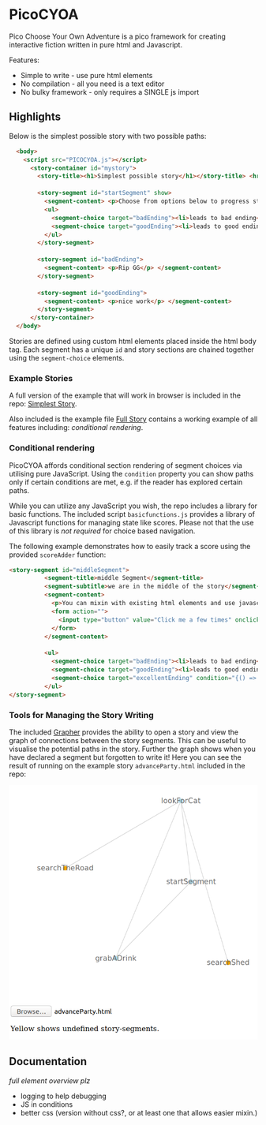 # PicoCYOA

Pico Choose Your Own Adventure is a pico framework for creating interactive fiction written in pure html and Javascript.

Features: 
* Simple to write - use pure html elements
* No compilation - all you need is a text editor
* No bulky framework - only requires a SINGLE js import

## Highlights

Below is the simplest possible story with two possible paths: 

```html                               
  <body>
    <script src="PICOCYOA.js"></script>
      <story-container id="mystory">
        <story-title><h1>Simplest possible story</h1></story-title> <hr/>

        <story-segment id="startSegment" show>
          <segment-content> <p>Choose from options below to progress story:</p> </segment-content>
          <ul>
            <segment-choice target="badEnding"><li>leads to bad ending</li></segment-choice>
            <segment-choice target="goodEnding"><li>leads to good ending</li></segment-choice>
          </ul>
        </story-segment>

        <story-segment id="badEnding">
          <segment-content> <p>Rip GG</p> </segment-content>
        </story-segment>

        <story-segment id="goodEnding">
          <segment-content> <p>nice work</p> </segment-content>
        </story-segment>
      </story-container>
  </body>
```

Stories are defined using custom html elements placed inside the html body tag. Each segment has a unique `id` and story sections are chained together using the `segment-choice` elements.

### Example Stories

A full version of the example that will work in browser is included in the repo: [Simplest Story](SimplestStory.html). 

Also included is the example file [Full Story](FullStory.html) contains a working example of all features including: _conditional rendering_.

### Conditional rendering

PicoCYOA affords conditional section rendering of segment choices via utilising pure JavaScript. Using the `condition` property you can show paths only if certain conditions are met, e.g. if the reader has explored certain paths. 

While you can utilize any JavaScript you wish, the repo includes a library for basic functions. The included script `basicfunctions.js` provides a library of Javascript functions for managing state like scores. Please not that the use of this library is *not required* for choice based navigation.

The following example demonstrates how to easily track a score using the provided `scoreAdder` function:

```html
<story-segment id="middleSegment">                                      
          <segment-title>middle Segment</segment-title>                         
          <segment-subtitle>we are in the middle of the story</segment-subtitle>                       
          <segment-content>                                                     
            <p>You can mixin with existing html elements and use javascript to manage state.</p>
            <form action="">                                                    
              <input type="button" value="Click me a few times" onclick="scoreAdder(3);"/>
            </form>                                                             
          </segment-content>                                                    
                                                                                
          <ul>                                                                  
            <segment-choice target="badEnding"><li>leads to bad ending</li></segment-choice>
            <segment-choice target="goodEnding"><li>leads to good ending</li></segment-choice>
            <segment-choice target="excellentEnding" condition="{() => currentScore >= 10 }"><li>leads to best ending</li></segment-choice>
          </ul>                                                                 
</story-segment>                                                        
```

### Tools for Managing the Story Writing

The included [Grapher](grapher.html) provides the ability to open a story and view the graph of connections between the story segments. This can be useful to visualise the potential paths in the story. Further the graph shows when you have declared a segment but forgotten to write it! Here you can see the result of running on the example story `advanceParty.html` included in the repo:

![Example graph](examplegraph.png)

## Documentation

_full element overview plz_

* logging to help debugging
* JS in conditions
* better css (version without css?, or at least one that allows easier mixin.)
